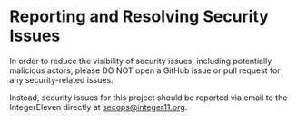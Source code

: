 # Reporting and Resolving Security Issues

In order to reduce the visibility of security issues, including potentially
malicious actors, please DO NOT open a GitHub issue or pull request for any
security-related issues.

Instead, security issues for this project should be reported via email to the
IntegerEleven directly at secops@integer11.org.
